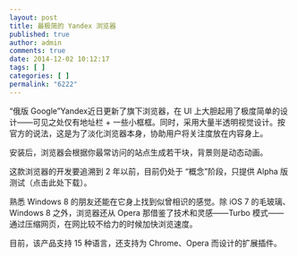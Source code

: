 ```yaml
---
layout: post
title: 最极简的 Yandex 浏览器
published: true
author: admin
comments: true
date: 2014-12-02 10:12:17
tags: [ ]
categories: [ ]
permalink: "6222"
---
```

“俄版 Google”Yandex近日更新了旗下浏览器，在 UI 上大胆起用了极度简单的设计——可见之处仅有地址栏 + 一些小框框。同时，采用大量半透明视觉设计。按官方的说法，这是为了淡化浏览器本身，协助用户将关注度放在内容身上。

安装后，浏览器会根据你最常访问的站点生成若干块，背景则是动态动画。

这款浏览器的开发要追溯到 2 年以前，目前仍处于 “概念”阶段，只提供 Alpha 版测试（点击此处下载）。

熟悉 Windows 8 的朋友还能在它身上找到似曾相识的感觉。除 iOS 7 的毛玻璃、Windows 8 之外，浏览器还从 Opera 那借鉴了技术和灵感——Turbo 模式——通过压缩网页，在网比较不给力的时候加快浏览速度。

目前，该产品支持 15 种语言，还支持为 Chrome、Opera 而设计的扩展插件。